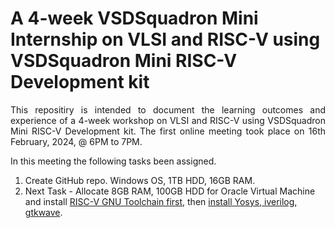 # A 4-week VSDSquadron Mini Internship on VLSI and RISC-V using VSDSquadron Mini RISC-V Development kit

<p align="justify">This repositiry is intended to document the learning outcomes and experience of a 4-week workshop on VLSI and RISC-V using VSDSquadron Mini RISC-V Development kit. The first online meeting took place on 16th February, 2024, @ 6PM to 7PM.</p>

In this meeting the following tasks been assigned.
1. Create GitHub repo. Windows OS, 1TB HDD, 16GB RAM. 
2. Next Task - Allocate 8GB RAM, 100GB HDD for Oracle Virtual Machine and install [RISC-V GNU Toolchain first](https://github.com/riscv-collab/riscv-gnu-toolchain), then [install Yosys, iverilog, gtkwave](https://docs.google.com/document/d/1Z5t7xWpG_gdppLk_ZVfgKVr5hrQZISlkdwCWSjYg7p0/edit).
